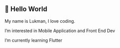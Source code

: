 <h2>👋 Hello World</h2>

<p>My name is Lukman, I love coding.</p>
<p>I’m interested in Mobile Application and Front End Dev</p>
<p>I’m currently learning Flutter</p><br>

<!---
<p>Want to know about me? let's connect:</p>
lhawi/lhawi is a ✨ special ✨ repository because its `README.md` (this file) appears on your GitHub profile.
You can click the Preview link to take a look at your changes.
--->
